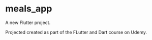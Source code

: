 # meals_app

A new Flutter project.

Projected created as part of the FLutter and Dart course on Udemy.
